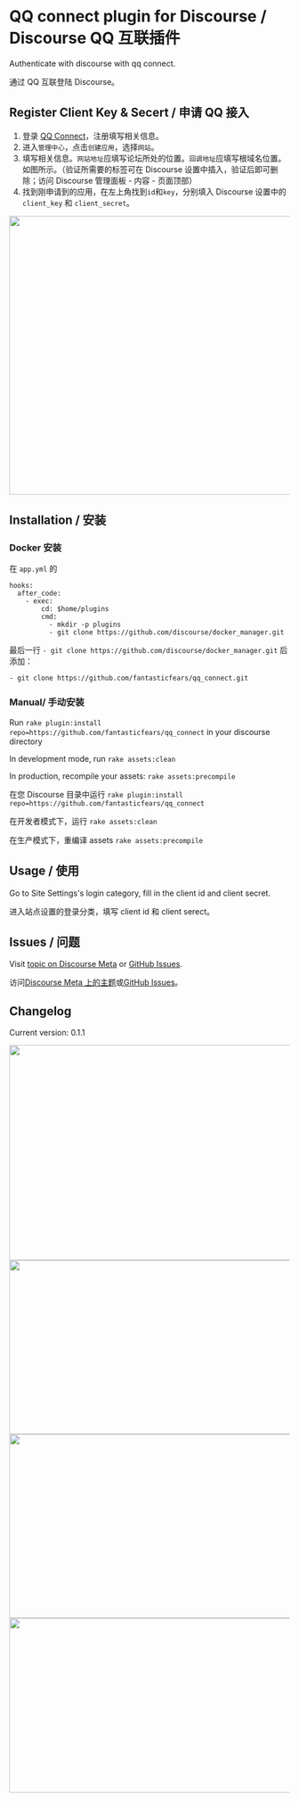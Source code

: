 # QQ connect plugin for Discourse / Discourse QQ 互联插件

Authenticate with discourse with qq connect.

通过 QQ 互联登陆 Discourse。

## Register Client Key & Secert / 申请 QQ 接入

1. 登录 [QQ Connect](http://connect.qq.com/)，注册填写相关信息。
2. 进入`管理中心`，点击`创建应用`，选择`网站`。
3. 填写相关信息。`网站地址`应填写论坛所处的位置。`回调地址`应填写根域名位置。如图所示。（验证所需要的标签可在 Discourse 设置中插入，验证后即可删除；访问 Discourse 管理面板 - 内容 - 页面顶部）
4. 找到刚申请到的应用，在左上角找到`id`和`key`，分别填入 Discourse 设置中的 `client_key` 和 `client_secret`。

<img src="https://meta.discourse.org/uploads/default/34523/414f622b202bba06.png" width="583" height="500"> 

## Installation / 安装

### Docker 安装

在 `app.yml` 的

    hooks:
      after_code:
        - exec:
            cd: $home/plugins
            cmd:
              - mkdir -p plugins
              - git clone https://github.com/discourse/docker_manager.git

最后一行 `- git clone https://github.com/discourse/docker_manager.git` 后添加：

    - git clone https://github.com/fantasticfears/qq_connect.git

### Manual/ 手动安装

Run `rake plugin:install repo=https://github.com/fantasticfears/qq_connect` in your discourse directory

In development mode, run `rake assets:clean`

In production, recompile your assets: `rake assets:precompile`

在您 Discourse 目录中运行 `rake plugin:install repo=https://github.com/fantasticfears/qq_connect`

在开发者模式下，运行 `rake assets:clean`

在生产模式下，重编译 assets `rake assets:precompile`

## Usage / 使用

Go to Site Settings's login category, fill in the client id and client secret.

进入站点设置的登录分类，填写 client id 和 client serect。

## Issues / 问题

Visit [topic on Discourse Meta](https://meta.discourse.org/t/qq-login-plugin-qq/19718) or [GitHub Issues](https://github.com/fantasticfears/qq_connect/issues).

访问[Discourse Meta 上的主题](https://meta.discourse.org/t/qq-login-plugin-qq/19718)或[GitHub Issues](https://github.com/fantasticfears/qq_connect/issues)。

## Changelog

Current version: 0.1.1

<img src="https://meta.discourse.org/uploads/default/34493/dc792b8ba0ca145a.png" width="690" height="386">

<img src="https://meta.discourse.org/uploads/default/34492/62b8bfde277857af.png" width="690" height="312">

<img src="https://meta.discourse.org/uploads/default/34494/ea6c21600bd68279.png" width="690" height="330">

<img src="https://meta.discourse.org/uploads/default/34495/eaf2d4fae5f6a64c.png" width="690" height="313">
